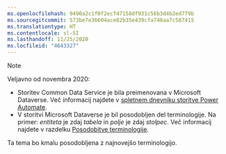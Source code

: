 ```yaml
---
ms.openlocfilehash: 9490a2c1f0f2ecf47158df931c56b3d4b2ed779b
ms.sourcegitcommit: 573be7e36604ace82b35e439cfa748aa7c587415
ms.translationtype: HT
ms.contentlocale: sl-SI
ms.lasthandoff: 11/25/2020
ms.locfileid: "4643327"
---
```

> [!NOTE]
> Veljavno od novembra 2020:
>
> - Storitev Common Data Service je bila preimenovana v Microsoft Dataverse. Več informacij najdete v [spletnem dnevniku storitve Power Automate](https://aka.ms/PAuAppBlog).
> - V storitvi Microsoft Dataverse je bil posodobljen del terminologije. Na primer: *entiteta* je zdaj *tabela* in *polje* je zdaj *stolpec*. Več informacij najdete v razdelku [Posodobitve terminologije](https://go.microsoft.com/fwlink/?linkid=2147247).
>
> Ta tema bo kmalu posodobljena z najnovejšo terminologijo.
